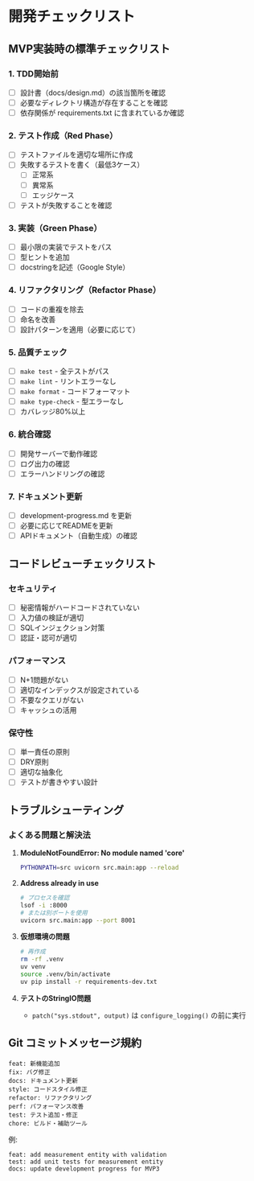 # 開発チェックリスト

## MVP実装時の標準チェックリスト

### 1. TDD開始前
- [ ] 設計書（docs/design.md）の該当箇所を確認
- [ ] 必要なディレクトリ構造が存在することを確認
- [ ] 依存関係が requirements.txt に含まれているか確認

### 2. テスト作成（Red Phase）
- [ ] テストファイルを適切な場所に作成
- [ ] 失敗するテストを書く（最低3ケース）
  - [ ] 正常系
  - [ ] 異常系
  - [ ] エッジケース
- [ ] テストが失敗することを確認

### 3. 実装（Green Phase）
- [ ] 最小限の実装でテストをパス
- [ ] 型ヒントを追加
- [ ] docstringを記述（Google Style）

### 4. リファクタリング（Refactor Phase）
- [ ] コードの重複を除去
- [ ] 命名を改善
- [ ] 設計パターンを適用（必要に応じて）

### 5. 品質チェック
- [ ] `make test` - 全テストがパス
- [ ] `make lint` - リントエラーなし
- [ ] `make format` - コードフォーマット
- [ ] `make type-check` - 型エラーなし
- [ ] カバレッジ80%以上

### 6. 統合確認
- [ ] 開発サーバーで動作確認
- [ ] ログ出力の確認
- [ ] エラーハンドリングの確認

### 7. ドキュメント更新
- [ ] development-progress.md を更新
- [ ] 必要に応じてREADMEを更新
- [ ] APIドキュメント（自動生成）の確認

## コードレビューチェックリスト

### セキュリティ
- [ ] 秘密情報がハードコードされていない
- [ ] 入力値の検証が適切
- [ ] SQLインジェクション対策
- [ ] 認証・認可が適切

### パフォーマンス
- [ ] N+1問題がない
- [ ] 適切なインデックスが設定されている
- [ ] 不要なクエリがない
- [ ] キャッシュの活用

### 保守性
- [ ] 単一責任の原則
- [ ] DRY原則
- [ ] 適切な抽象化
- [ ] テストが書きやすい設計

## トラブルシューティング

### よくある問題と解決法

1. **ModuleNotFoundError: No module named 'core'**
   ```bash
   PYTHONPATH=src uvicorn src.main:app --reload
   ```

2. **Address already in use**
   ```bash
   # プロセスを確認
   lsof -i :8000
   # または別ポートを使用
   uvicorn src.main:app --port 8001
   ```

3. **仮想環境の問題**
   ```bash
   # 再作成
   rm -rf .venv
   uv venv
   source .venv/bin/activate
   uv pip install -r requirements-dev.txt
   ```

4. **テストのStringIO問題**
   - `patch("sys.stdout", output)` は `configure_logging()` の前に実行

## Git コミットメッセージ規約

```
feat: 新機能追加
fix: バグ修正
docs: ドキュメント更新
style: コードスタイル修正
refactor: リファクタリング
perf: パフォーマンス改善
test: テスト追加・修正
chore: ビルド・補助ツール
```

例:
```
feat: add measurement entity with validation
test: add unit tests for measurement entity
docs: update development progress for MVP3
```